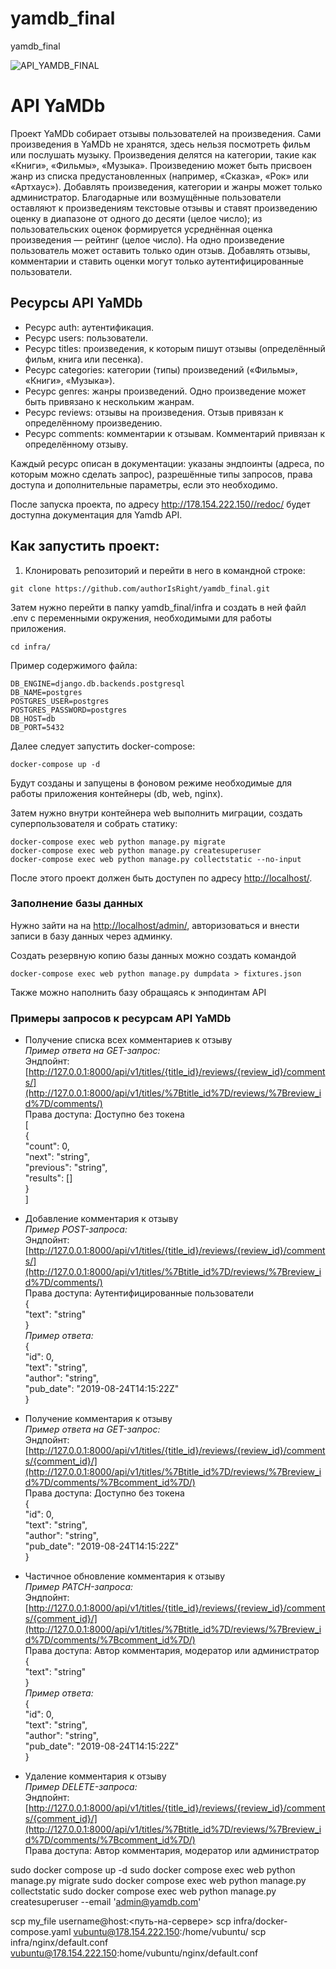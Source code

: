 # yamdb_final
yamdb_final


![API_YAMDB_FINAL](https://github.com/authorisright/yamdb_final/actions/workflows/yamdb_workflow.yml/badge.svg)




# API YaMDb

Проект YaMDb собирает отзывы пользователей на произведения. Сами произведения в YaMDb не хранятся, здесь нельзя посмотреть фильм или послушать музыку.
Произведения делятся на категории, такие как «Книги», «Фильмы», «Музыка».
Произведению может быть присвоен жанр из списка предустановленных (например, «Сказка», «Рок» или «Артхаус»).
Добавлять произведения, категории и жанры может только администратор.
Благодарные или возмущённые пользователи оставляют к произведениям текстовые отзывы и ставят произведению оценку в диапазоне от одного до десяти (целое число); из пользовательских оценок формируется усреднённая оценка произведения — рейтинг (целое число). На одно произведение пользователь может оставить только один отзыв.
Добавлять отзывы, комментарии и ставить оценки могут только аутентифицированные пользователи.

  

## Ресурсы API YaMDb
* Ресурс auth: аутентификация.
* Ресурс users: пользователи.
* Ресурс titles: произведения, к которым пишут отзывы (определённый фильм, книга или песенка).
* Ресурс categories: категории (типы) произведений («Фильмы», «Книги», «Музыка»).
* Ресурс genres: жанры произведений. Одно произведение может быть привязано к нескольким жанрам.
* Ресурс reviews: отзывы на произведения. Отзыв привязан к определённому произведению.
* Ресурс comments: комментарии к отзывам. Комментарий привязан к определённому отзыву.

Каждый ресурс описан в документации: указаны эндпоинты (адреса, по которым можно сделать запрос), разрешённые типы запросов, права доступа и дополнительные параметры, если это необходимо.


После запуска проекта, по адресу http://178.154.222.150//redoc/ будет доступна документация для Yamdb API.

## Как запустить проект:

1. Клонировать репозиторий и перейти в него в командной строке:

 ```
git clone https://github.com/authorIsRight/yamdb_final.git 

```
Затем нужно перейти в папку yamdb_final/infra и создать в ней файл .env с переменными окружения, необходимыми для работы приложения.

```
cd infra/
```

Пример содержимого файла:

```
DB_ENGINE=django.db.backends.postgresql
DB_NAME=postgres
POSTGRES_USER=postgres
POSTGRES_PASSWORD=postgres
DB_HOST=db
DB_PORT=5432
```

Далее следует запустить docker-compose:

```
docker-compose up -d

```

Будут созданы и запущены в фоновом режиме необходимые для работы приложения контейнеры (db, web, nginx).

Затем нужно внутри контейнера web выполнить миграции, создать суперпользователя и собрать статику:

```
docker-compose exec web python manage.py migrate
docker-compose exec web python manage.py createsuperuser
docker-compose exec web python manage.py collectstatic --no-input 
```

После этого проект должен быть доступен по адресу  [http://localhost/](http://localhost/).

### Заполнение базы данных

Нужно зайти на на  [http://localhost/admin/](http://localhost/admin/), авторизоваться и внести записи в базу данных через админку.

Создать резервную копию базы данных можно создать командой

```
docker-compose exec web python manage.py dumpdata > fixtures.json 
```

Также можно наполнить базу обращаясь к энподинтам API

### Примеры запросов к ресурсам API YaMDb

-   Получение списка всех комментариев к отзыву  
    _Пример ответа на GET-запрос:_  
    Эндпойнт:  [http://127.0.0.1:8000/api/v1/titles/{title_id}/reviews/{review_id}/comments/](http://127.0.0.1:8000/api/v1/titles/%7Btitle_id%7D/reviews/%7Breview_id%7D/comments/)  
    Права доступа: Доступно без токена  
    [  
    {  
    "count": 0,  
    "next": "string",  
    "previous": "string",  
    "results": []  
    }  
    ]
    
-   Добавление комментария к отзыву  
    _Пример POST-запроса:_  
    Эндпойнт:  [http://127.0.0.1:8000/api/v1/titles/{title_id}/reviews/{review_id}/comments/](http://127.0.0.1:8000/api/v1/titles/%7Btitle_id%7D/reviews/%7Breview_id%7D/comments/)  
    Права доступа: Аутентифицированные пользователи  
    {  
    "text": "string"  
    }  
    _Пример ответа:_  
    {  
    "id": 0,  
    "text": "string",  
    "author": "string",  
    "pub_date": "2019-08-24T14:15:22Z"  
    }
    
-   Получение комментария к отзыву  
    _Пример ответа на GET-запрос:_  
    Эндпойнт:  [http://127.0.0.1:8000/api/v1/titles/{title_id}/reviews/{review_id}/comments/{comment_id}/](http://127.0.0.1:8000/api/v1/titles/%7Btitle_id%7D/reviews/%7Breview_id%7D/comments/%7Bcomment_id%7D/)  
    Права доступа: Доступно без токена  
    {  
    "id": 0,  
    "text": "string",  
    "author": "string",  
    "pub_date": "2019-08-24T14:15:22Z"  
    }
    
-   Частичное обновление комментария к отзыву  
    _Пример PATCH-запроса:_  
    Эндпойнт:  [http://127.0.0.1:8000/api/v1/titles/{title_id}/reviews/{review_id}/comments/{comment_id}/](http://127.0.0.1:8000/api/v1/titles/%7Btitle_id%7D/reviews/%7Breview_id%7D/comments/%7Bcomment_id%7D/)  
    Права доступа: Автор комментария, модератор или администратор  
    {  
    "text": "string"  
    }  
    _Пример ответа:_  
    {  
    "id": 0,  
    "text": "string",  
    "author": "string",  
    "pub_date": "2019-08-24T14:15:22Z"  
    }
    
-   Удаление комментария к отзыву  
    _Пример DELETE-запроса:_  
    Эндпойнт:  [http://127.0.0.1:8000/api/v1/titles/{title_id}/reviews/{review_id}/comments/{comment_id}/](http://127.0.0.1:8000/api/v1/titles/%7Btitle_id%7D/reviews/%7Breview_id%7D/comments/%7Bcomment_id%7D/)  
    Права доступа: Автор комментария, модератор или администратор

sudo docker compose up -d
sudo docker compose exec web python manage.py migrate
sudo docker compose exec web python manage.py collectstatic
sudo docker compose exec web python manage.py createsuperuser --email 'admin@yamdb.com'

scp my_file username@host:<путь-на-сервере>
scp infra/docker-compose.yaml vubuntu@178.154.222.150:/home/vubuntu/
scp infra/nginx/default.conf vubuntu@178.154.222.150:home/vubuntu/nginx/default.conf